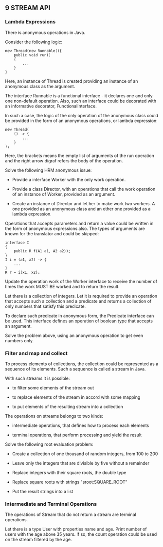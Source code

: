 ## 9 STREAM API

### Lambda Expressions

There is anonymous operations in Java.

Consider the following logic:

    new Thread(new Runnable(){
        public void run()
        {
            ...
        }
    }

Here, an instance of Thread is created providing an instance of an anonymous
class as the argument.

The interface Runnable is a functional interface - it declares one and only one
non-default operation. Also, such an interface could be decorated with an
informative decorator, FunctionalInterface.

In such a case, the logic of the only operation of the anonymous class could be
provided in the form of an anonymous operations, or lambda expression:

    new Thread(
        () -> {
            ...
        }
    );

Here, the brackets means the empty list of arguments of the run operation and the
right arrow digraf refers the body of the operation.

Solve the following HRM anonymous issue:

- Provide a interface Worker with the only work operation.

- Provide a class Director, with an operations that call the work operation of
  an instance of Worker, provided as an argument.

- Create an instance of Director and let her to make work two workers. A one provided
  as an anonymous class and an other one provided as a lambda expression.

Operations that accepts parameters and return a value could be written in the form
of anonymous expressions also. The types of arguments are known for the translator
and could be skipped:

    interface I
    {
        public R f(A1 a1, A2 a2));
    }
    I i = (a1, a2) -> {
        ...
    }
    R r = i(x1, x2);

Update the operation work of the Worker interface to receive the number of times
the work MUST BE worked and to return the result.

Let there is a collection of integers. Let it is required to provide an operation
that accepts such a collection and a predicate and returns a collection of only
numbers that satisfy this predicate.

To declare such predicate in anonymous form, the Predicate interface can be used.
This interface defines an operation of boolean type that accepts an argument.

Solve the problem above, using an anonymous operation to get even numbers only.

### Filter and map and collect

To process elements of collections, the collection could be represented as a
sequence of its elements. Such a sequence is called a stream in Java.

With such streams it is possible:

- to filter some elements of the stream out

- to replace elements of the stream in accord with some mapping

- to put elements of the resulting stream into a collection

The operations on streams belongs to two kinds:

- intermediate operations, that defines how to process each elements

- terminal operations, that perform processing and yield the result

Solve the following root evaluation problem:

- Create a collection of one thousand of random integers, from 100 to 200

- Leave only the integers that are divisible by five without a remainder

- Replace integers with their square roots, the double type

- Replace square roots with strings "sroot:SQUARE\_ROOT"

- Put the result strings into a list

### Intermediate and Terminal Operations

The operations of Stream that do not return a stream are terminal operations.

Let there is a type User with properties name and age. Print number of users
with the age above 35 years. If so, the count operation could be used on
the stream filtered by the age.

